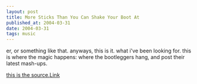 ```yaml
---
layout: post
title: More Sticks Than You Can Shake Your Boot At
published_at: 2004-03-31
date: 2004-03-31
tags: music
---
```


er, or something like that. anyways, this is it. what i've been looking for. this is where the magic happens: where the bootleggers hang, and post their latest mash-ups.  

[this is the source.](http://gybo.proboards4.com/index.cgi?board=general)[Link](http://gybo.proboards4.com/index.cgi?board=general)  